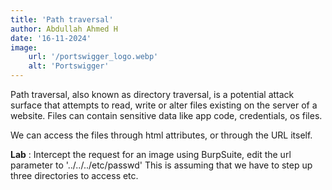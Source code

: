 ```yaml
---
title: 'Path traversal'
author: Abdullah Ahmed H
date: '16-11-2024'
image:
    url: '/portswigger_logo.webp'
    alt: 'Portswigger'
---
```


<p>
Path traversal, also known as directory traversal, is a potential attack surface that attempts to read, write or alter 
files existing on the server of a website. 
Files can contain sensitive data like app code, credentials, os files.
</p>
<p>
We can access the files through html attributes, or through the URL itself.
</p>

**Lab** : Intercept the request for an image using BurpSuite, edit the url parameter to '../../../etc/passwd'
This is assuming that we have to step up three directories to access etc. 
